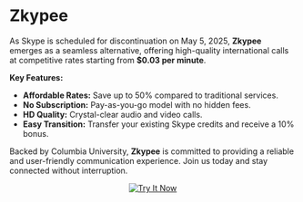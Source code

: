 # Zkypee

As Skype is scheduled for discontinuation on May 5, 2025, **Zkypee** emerges as a seamless alternative, offering high-quality international calls at competitive rates starting from **$0.03 per minute**.

**Key Features:**

- **Affordable Rates:** Save up to 50% compared to traditional services.
- **No Subscription:** Pay-as-you-go model with no hidden fees.
- **HD Quality:** Crystal-clear audio and video calls.
- **Easy Transition:** Transfer your existing Skype credits and receive a 10% bonus.

Backed by Columbia University, **Zkypee** is committed to providing a reliable and user-friendly communication experience. Join us today and stay connected without interruption.

<p align="center">
  <a href="https://zkypee.com/" target="_blank">
    <img src="https://img.shields.io/badge/Try%20It%20Now-0078D4?style=for-the-badge&logo=azuredevops&logoColor=white" alt="Try It Now">
  </a>
</p>
